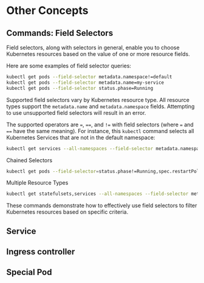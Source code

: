 # Other Concepts

## Commands: Field Selectors

Field selectors, along with selectors in general, enable you to choose Kubernetes resources based on the value of one or more resource fields.

Here are some examples of field selector queries:

```bash
kubectl get pods --field-selector metadata.namespace!=default
kubectl get pods --field-selector metadata.name=my-service
kubectl get pods --field-selector status.phase=Running
```

Supported field selectors vary by Kubernetes resource type. All resource types support the `metadata.name` and `metadata.namespace` fields. Attempting to use unsupported field selectors will result in an error.

The supported operators are `=`, `==`, and `!=` with field selectors (where `=` and `==` have the same meaning). For instance, this `kubectl` command selects all Kubernetes Services that are not in the default namespace:

```bash
kubectl get services --all-namespaces --field-selector metadata.namespace!=default
```

Chained Selectors

```bash
kubectl get pods --field-selector=status.phase!=Running,spec.restartPolicy=Always
```

Multiple Resource Types

```bash
kubectl get statefulsets,services --all-namespaces --field-selector metadata.namespace!=default
```

These commands demonstrate how to effectively use field selectors to filter Kubernetes resources based on specific criteria.

  
## Service


## Ingress controller


## Special Pod

